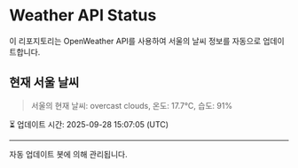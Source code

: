 
# Weather API Status

이 리포지토리는 OpenWeather API를 사용하여 서울의 날씨 정보를 자동으로 업데이트합니다.

## 현재 서울 날씨
> 서울의 현재 날씨: overcast clouds, 온도: 17.7°C, 습도: 91%

⏳ 업데이트 시간: 2025-09-28 15:07:05 (UTC)

---
자동 업데이트 봇에 의해 관리됩니다.
